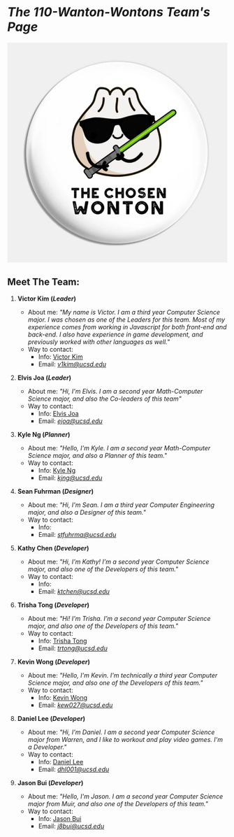 # ***The 110-Wanton-Wontons Team's Page***

![image](team-logo.png)

## **Meet The Team:**

1. **Victor Kim (*Leader*)**

   - About me: *"My name is Victor. I am a third year Computer Science major. I was chosen as one of the Leaders for this team. Most of my experience comes from working in Javascript for both front-end and back-end. I also have experience in game development, and previously worked with other languages as well."*
   - Way to contact:
     - Info: [Victor Kim](https://wojtektb.github.io/ABOUT-ME/)
     - Email:  *v1kim@ucsd.edu*
     
2. **Elvis Joa (*Leader*)**
   - About me: *"Hi, I'm Elvis. I am a second year Math-Computer Science major, and also the Co-leaders of this team"*
   - Way to contact:
     - Info: [Elvis Joa](https://ejoa27.github.io/CSE110-GitHub-Pages/)
     - Email: *ejoa@ucsd.edu*
3. **Kyle Ng (*Planner*)**
   - About me: *"Hello, I'm Kyle. I am a second year Math-Computer Science major, and also a Planner of this team."*
   - Way to contact:
     - Info: [Kyle Ng](https://kyle589.github.io/CSE110-Lab1/)
     - Email: *kjng@ucsd.edu*
4. **Sean Fuhrman (*Designer*)**
   - About me: *"Hi, I'm Sean. I am a third year Computer Engineering major, and also a Designer of this team."*
   - Way to contact:
     - Info: 
     - Email: *stfuhrma@ucsd.edu*
5. **Kathy Chen (*Developer*)**
   - About me: *"Hi, I’m Kathy! I’m a second year Computer Science major, and also one of the Developers of this team."*
   - Way to contact:
     - Info: 
     - Email: *ktchen@ucsd.edu*
6. **Trisha Tong (*Developer*)**
   - About me: *"Hi! I’m Trisha. I’m a second year Computer Science major, and also one of the Developers of this team."*
   - Way to contact:
     - Info: [Trisha Tong](https://trishatong.github.io/cse-110/)
     - Email: *trtong@ucsd.edu*
7. **Kevin Wong (*Developer*)**
   - About me: *"Hello, I'm Kevin. I'm technically a third year Computer Science major, and also one of the Developers of this team."*
   - Way to contact:
     - Info: [Kevin Wong](https://glekko.github.io/My-User-Page/)
     - Email: *kew027@ucsd.edu*
8. **Daniel Lee (*Developer*)**
   - About me: *"Hi, I'm Daniel. I am a second year Computer Science major from Warren, and I like to workout and play video games. I'm a Developer."*
   - Way to contact:
     - Info: [Daniel Lee](https://daniel-lee-user.github.io/)
     - Email: *dhl001@ucsd.edu*  
9.  **Jason Bui (*Developer*)**
    - About me: *"Hello, I'm Jason. I am a second year Computer Science major from Muir, and also one of the Developers of this team."*
    - Way to contact:
       - Info: [Jason Bui](https://jasonb1910.github.io/CSE-110/)
       - Email: *j8bui@ucsd.edu*

